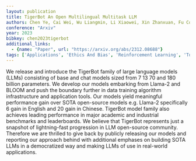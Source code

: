 ```yaml
---
layout: publication
title: TigerBot An Open Multilingual Multitask LLM
authors: Chen Ye, Cai Wei, Wu Liangmin, Li Xiaowei, Xin Zhanxuan, Fu Cong
conference: "Arxiv"
year: 2023
bibkey: chen2023tigerbot
additional_links:
  - {name: "Paper", url: "https://arxiv.org/abs/2312.08688"}
tags: ['Applications', 'Ethics And Bias', 'Reinforcement Learning', 'Tools', 'Training Techniques']
---
```

We release and introduce the TigerBot family of large language models (LLMs) consisting of base and chat models sized from 7 13 70 and 180 billion parameters. We develop our models embarking from Llama-2 and BLOOM and push the boundary further in data training algorithm infrastructure and application tools. Our models yield meaningful performance gain over SOTA open-source models e.g. Llama-2 specifically 6 gain in English and 20 gain in Chinese. TigerBot model family also achieves leading performance in major academic and industrial benchmarks and leaderboards. We believe that TigerBot represents just a snapshot of lightning-fast progression in LLM open-source community. Therefore we are thrilled to give back by publicly releasing our models and reporting our approach behind with additional emphases on building SOTA LLMs in a democratized way and making LLMs of use in real-world applications.
